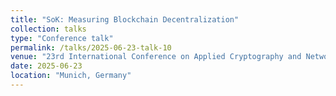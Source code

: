 ```yaml
---
title: "SoK: Measuring Blockchain Decentralization"
collection: talks
type: "Conference talk"
permalink: /talks/2025-06-23-talk-10
venue: "23rd International Conference on Applied Cryptography and Network Security (ACNS)"
date: 2025-06-23
location: "Munich, Germany"
---
```


